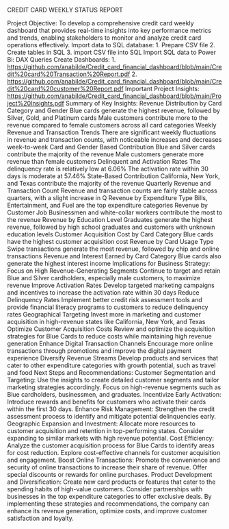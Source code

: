 CREDIT CARD WEEKLY STATUS REPORT

Project Objective: To develop a comprehensive credit card weekly dashboard that provides real-time insights into key performance metrics and trends, 
                   enabling stakeholders to monitor and analyze credit card operations effectively.
Import data to SQL database: 1. Prepare CSV file
                              2. Create tables in SQL
                                3. import CSV file into SQL
Import SQL data to Power Bi: DAX Queries
Create Dashboards: 1. https://github.com/anabilde/Credit_card_financial_dashboard/blob/main/Credit%20card%20Transaction%20Report.pdf
                   2. https://github.com/anabilde/Credit_card_financial_dashboard/blob/main/Credit%20card%20customer%20Report.pdf
Important Project Insights: https://github.com/anabilde/Credit_card_financial_dashboard/blob/main/Project%20Insights.pdf
Summary of Key Insights:  Revenue Distribution by Card Category and Gender
                          	Blue cards generate the highest revenue, followed by Silver, Gold, and Platinum cards
                          	Male customers contribute more to the revenue compared to female customers across all card categories
                          Weekly Revenue and Transaction Trends
                          	There are significant weekly fluctuations in revenue and transaction counts, with noticeable increases and decreases week-to-week
                          Card and Gender Based Contribution
                          	Blue and Silver cards contribute the majority of the revenue
                          	Male customers generate more revenue than female customers
                          Delinquent and Activation Rates
                          	The delinquency rate is relatively low at 6.06%
                          	The activation rate within 30 days is moderate at 57.46%
                          State-Based Contribution
                          	California, New York, and Texas contribute the majority of the revenue
                          Quarterly Revenue and Transaction Count
                          	Revenue and transaction counts are fairly stable across quarters, with a slight increase in Q
                          Revenue by Expenditure Type
                          	Bills, Entertainment, and Fuel are the top expenditure categories
                          Revenue by Customer Job
                          	Businessmen and white-collar workers contribute the most to the revenue
                          Revenue by Education Level
                          	Graduates generate the highest revenue, followed by high school graduates and customers with unknown education levels
                          Customer Acquisition Cost by Card Category
                          	Blue cards have the highest customer acquisition cost
                          Revenue by Card Usage Type
                          	Swipe transactions generate the most revenue, followed by chip and online transactions
                          Revenue and Interest Earned by Card Category
                          	Blue cards also generate the highest interest income
Implications for Business Strategy: Focus on High Revenue-Generating Segments
                                    	Continue to target and retain Blue and Silver cardholders, especially male customers, to maximize revenue
                                    Improve Activation Rates
                                    	Develop targeted marketing campaigns and incentives to increase the activation rate within 30 days
                                    Reduce Delinquency Rates
                                    	Implement better credit risk assessment tools and provide financial literacy programs to customers to reduce delinquency rates
                                    Geographical Targeting
                                    	Invest more in marketing and customer acquisition in high-revenue states like California, New York, and Texas
                                    Optimize Customer Acquisition Costs
                                    	Review and optimize the acquisition strategies for Blue Cards to reduce costs while maintaining high revenue generation
                                    Enhance Digital Transaction Channels
                                    	Encourage more online transactions through promotions and improve the digital payment experience
                                    Diversify Revenue Streams
                                    	Develop products and services that cater to other expenditure categories with growth potential, such as travel and food
Next Steps and Recommendations: Customer Segmentation and Targeting: 
                                    Use the insights to create detailed customer segments and tailor marketing strategies accordingly. 
                                    Focus on high-revenue segments such as Blue cardholders, businessmen, and graduates. 
                                Incentivize Early Activation: 
                                    Introduce rewards and benefits for customers who activate their cards within the first 30 days. 
                                Enhance Risk Management: 
                                    Strengthen the credit assessment process to identify and mitigate potential delinquencies early. 
                                Geographic Expansion and Investment: 
                                    Allocate more resources to customer acquisition and retention in top-performing states. 
                                    Consider expanding to similar markets with high revenue potential. 
                                Cost Efficiency: 
                                    Analyze the customer acquisition process for Blue Cards to identify areas for cost reduction. 
                                    Explore cost-effective channels for customer acquisition and engagement. 
                                Boost Online Transactions: 
                                    Promote the convenience and security of online transactions to increase their share of revenue. 
                                    Offer special discounts or rewards for online purchases. 
                                Product Development and Diversification: 
                                    Create new card products or features that cater to the spending habits of high-value customers. 
                                    Consider partnerships with businesses in the top expenditure categories to offer exclusive deals. 
                                    By implementing these strategies and recommendations, the company can enhance its revenue generation, optimize costs, and improve customer satisfaction and loyalty. 






